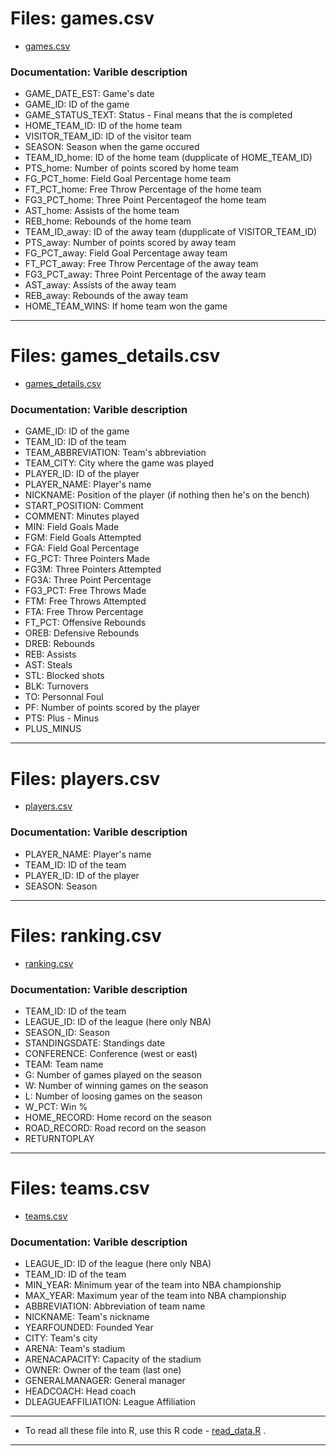 # Files: games.csv

- [games.csv](https://bw0-my.sharepoint.com/:x:/g/personal/spaul_bw_edu/Ed4l-bFTNm9BsAt4buUMo4QBHCmSn9R6TX7bMyoCQVAmdA?e=P4Oicf)

### Documentation: Varible description

- GAME_DATE_EST: Game's date
- GAME_ID: ID of the game
- GAME_STATUS_TEXT: Status - Final means that the is completed
- HOME_TEAM_ID: ID of the home team
- VISITOR_TEAM_ID: ID of the visitor team
- SEASON: Season when the game occured
- TEAM_ID_home: ID of the home team (dupplicate of HOME_TEAM_ID)
- PTS_home: Number of points scored by home team
- FG_PCT_home: Field Goal Percentage home team
- FT_PCT_home: Free Throw Percentage of the home team
- FG3_PCT_home: Three Point Percentageof the home team
- AST_home: Assists of the home team
- REB_home: Rebounds of the home team
- TEAM_ID_away: ID of the away team (dupplicate of VISITOR_TEAM_ID)
- PTS_away: Number of points scored by away team
- FG_PCT_away: Field Goal Percentage away team
- FT_PCT_away: Free Throw Percentage of the away team
- FG3_PCT_away: Three Point Percentage of the away team
- AST_away: Assists of the away team
- REB_away: Rebounds of the away team
- HOME_TEAM_WINS: If home team won the game

***

# Files: games_details.csv

- [games_details.csv](https://bw0-my.sharepoint.com/:x:/g/personal/spaul_bw_edu/EScieKh8Qo5Kl52kbiHuClABuhhySuaDGsz2wucAL6gbdw?e=XHUw4K)

### Documentation: Varible description

- GAME_ID: ID of the game
- TEAM_ID: ID of the team
- TEAM_ABBREVIATION: Team's abbreviation
- TEAM_CITY: City where the game was played
- PLAYER_ID: ID of the player
- PLAYER_NAME: Player's name
- NICKNAME: Position of the player (if nothing then he's on the bench)
- START_POSITION: Comment
- COMMENT: Minutes played
- MIN: Field Goals Made
- FGM: Field Goals Attempted
- FGA: Field Goal Percentage
- FG_PCT: Three Pointers Made
- FG3M: Three Pointers Attempted
- FG3A: Three Point Percentage
- FG3_PCT: Free Throws Made
- FTM: Free Throws Attempted
- FTA: Free Throw Percentage
- FT_PCT: Offensive Rebounds
- OREB: Defensive Rebounds
- DREB: Rebounds
- REB: Assists
- AST: Steals
- STL: Blocked shots
- BLK: Turnovers
- TO: Personnal Foul
- PF: Number of points scored by the player
- PTS: Plus - Minus
- PLUS_MINUS

***

# Files: players.csv

- [players.csv](https://bw0-my.sharepoint.com/:x:/g/personal/spaul_bw_edu/EYUkEfrt7XdNrN39z471MuMBfczJq_hX8AxPTx-pai3R9w?e=4Ear9D)

### Documentation: Varible description

- PLAYER_NAME: Player's name
- TEAM_ID: ID of the team
- PLAYER_ID: ID of the player
- SEASON: Season

***

# Files: ranking.csv

- [ranking.csv](https://bw0-my.sharepoint.com/:x:/g/personal/spaul_bw_edu/ES-1_VelIxRKjmxWm7osx7sB29Kx42RPUZ-GJx0fWzBpZA?e=4SDGK4)

### Documentation: Varible description

- TEAM_ID: ID of the team
- LEAGUE_ID: ID of the league (here only NBA)
- SEASON_ID: Season
- STANDINGSDATE: Standings date
- CONFERENCE: Conference (west or east)
- TEAM: Team name
- G: Number of games played on the season
- W: Number of winning games on the season
- L: Number of loosing games on the season
- W_PCT: Win %
- HOME_RECORD: Home record on the season
- ROAD_RECORD: Road record on the season
- RETURNTOPLAY

***

# Files: teams.csv

- [teams.csv](https://bw0-my.sharepoint.com/:x:/g/personal/spaul_bw_edu/EX9n81B4ohFJlaI05FFOXcAB34TlUJLNlp5Pl26Putm3xw?e=jwibxZ)

### Documentation: Varible description

- LEAGUE_ID: ID of the league (here only NBA)
- TEAM_ID: ID of the team
- MIN_YEAR: Minimum year of the team into NBA championship
- MAX_YEAR: Maximum year of the team into NBA championship
- ABBREVIATION: Abbreviation of team name
- NICKNAME: Team's nickname
- YEARFOUNDED: Founded Year
- CITY: Team's city
- ARENA: Team's stadium
- ARENACAPACITY: Capacity of the stadium
- OWNER: Owner of the team (last one)
- GENERALMANAGER: General manager
- HEADCOACH: Head coach
- DLEAGUEAFFILIATION: League Affiliation

***

- To read all these file into R, use this R code - [read_data.R](https://raw.githubusercontent.com/sureshlazaruspaul/BUS662-practice-datasets/main/nba/read_data.R) .

***
